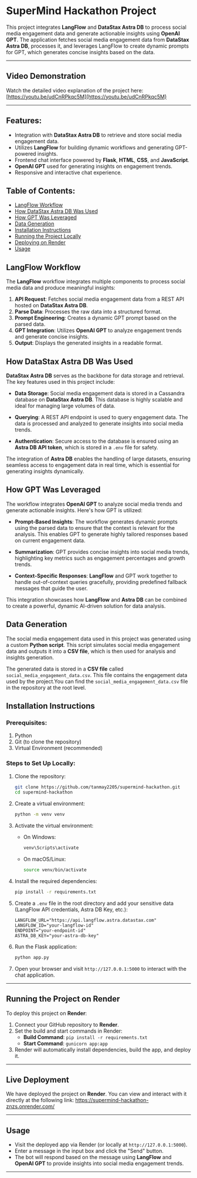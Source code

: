 # SuperMind Hackathon Project

This project integrates **LangFlow** and **DataStax Astra DB** to process social media engagement data and generate actionable insights using **OpenAI GPT**. The application fetches social media engagement data from **DataStax Astra DB**, processes it, and leverages LangFlow to create dynamic prompts for GPT, which generates concise insights based on the data.

---

## Video Demonstration

Watch the detailed video explanation of the project here:  
[https://youtu.be/udCnRPkqc5M](https://youtu.be/udCnRPkqc5M)

---

## Features:
- Integration with **DataStax Astra DB** to retrieve and store social media engagement data.
- Utilizes **LangFlow** for building dynamic workflows and generating GPT-powered insights.
- Frontend chat interface powered by **Flask**, **HTML**, **CSS**, and **JavaScript**.
- **OpenAI GPT** used for generating insights on engagement trends.
- Responsive and interactive chat experience.

## Table of Contents:
- [LangFlow Workflow](#langflow-workflow)
- [How DataStax Astra DB Was Used](#how-datastax-astra-db-was-used)
- [How GPT Was Leveraged](#how-gpt-was-leveraged)
- [Data Generation](#data-generation)
- [Installation Instructions](#installation-instructions)
- [Running the Project Locally](#running-the-project-locally)
- [Deploying on Render](#deploying-on-render)
- [Usage](#usage)

## LangFlow Workflow

The **LangFlow** workflow integrates multiple components to process social media data and produce meaningful insights:

1. **API Request**: Fetches social media engagement data from a REST API hosted on **DataStax Astra DB**.
2. **Parse Data**: Processes the raw data into a structured format.
3. **Prompt Engineering**: Creates a dynamic GPT prompt based on the parsed data.
4. **GPT Integration**: Utilizes **OpenAI GPT** to analyze engagement trends and generate concise insights.
5. **Output**: Displays the generated insights in a readable format.

## How DataStax Astra DB Was Used

**DataStax Astra DB** serves as the backbone for data storage and retrieval. The key features used in this project include:

- **Data Storage**: Social media engagement data is stored in a Cassandra database on **DataStax Astra DB**. This database is highly scalable and ideal for managing large volumes of data.
  
- **Querying**: A REST API endpoint is used to query engagement data. The data is processed and analyzed to generate insights into social media trends.
  
- **Authentication**: Secure access to the database is ensured using an **Astra DB API token**, which is stored in a `.env` file for safety.

The integration of **Astra DB** enables the handling of large datasets, ensuring seamless access to engagement data in real time, which is essential for generating insights dynamically.

## How GPT Was Leveraged

The workflow integrates **OpenAI GPT** to analyze social media trends and generate actionable insights. Here's how GPT is utilized:

- **Prompt-Based Insights**: The workflow generates dynamic prompts using the parsed data to ensure that the context is relevant for the analysis. This enables GPT to generate highly tailored responses based on current engagement data.
  
- **Summarization**: GPT provides concise insights into social media trends, highlighting key metrics such as engagement percentages and growth trends.
  
- **Context-Specific Responses**: **LangFlow** and GPT work together to handle out-of-context queries gracefully, providing predefined fallback messages that guide the user.

This integration showcases how **LangFlow** and **Astra DB** can be combined to create a powerful, dynamic AI-driven solution for data analysis.

## Data Generation

The social media engagement data used in this project was generated using a custom **Python script**. This script simulates social media engagement data and outputs it into a **CSV file**, which is then used for analysis and insights generation.

The generated data is stored in a **CSV file** called `social_media_engagement_data.csv`. This file contains the engagement data used by the project.You can find the `social_media_engagement_data.csv` file in the repository at the root level.

## Installation Instructions

### Prerequisites:
1. Python
2. Git (to clone the repository)
3. Virtual Environment (recommended)

### Steps to Set Up Locally:

1. Clone the repository:
    ```bash
    git clone https://github.com/tanmay2205/supermind-hackathon.git
    cd supermind-hackathon
    ```

2. Create a virtual environment:
    ```bash
    python -m venv venv
    ```

3. Activate the virtual environment:
    - On Windows:
        ```bash
        venv\Scripts\activate
        ```
    - On macOS/Linux:
        ```bash
        source venv/bin/activate
        ```

4. Install the required dependencies:
    ```bash
    pip install -r requirements.txt
    ```

5. Create a `.env` file in the root directory and add your sensitive data (LangFlow API credentials, Astra DB Key, etc.):

    ```text
    LANGFLOW_URL="https://api.langflow.astra.datastax.com"
    LANGFLOW_ID="your-langflow-id"
    ENDPOINT="your-endpoint-id"
    ASTRA_DB_KEY="your-astra-db-key"
    ```

6. Run the Flask application:
    ```bash
    python app.py
    ```

7. Open your browser and visit `http://127.0.0.1:5000` to interact with the chat application.

---

## Running the Project on Render

To deploy this project on **Render**:

1. Connect your GitHub repository to **Render**.
2. Set the build and start commands in Render:
    - **Build Command**: `pip install -r requirements.txt`
    - **Start Command**: `gunicorn app:app`
3. Render will automatically install dependencies, build the app, and deploy it.

---

## Live Deployment

We have deployed the project on **Render**. You can view and interact with it directly at the following link:
https://supermind-hackathon-znzs.onrender.com/

---

## Usage

- Visit the deployed app via Render (or locally at `http://127.0.0.1:5000`).
- Enter a message in the input box and click the "Send" button.
- The bot will respond based on the message using **LangFlow** and **OpenAI GPT** to provide insights into social media engagement trends.

---
